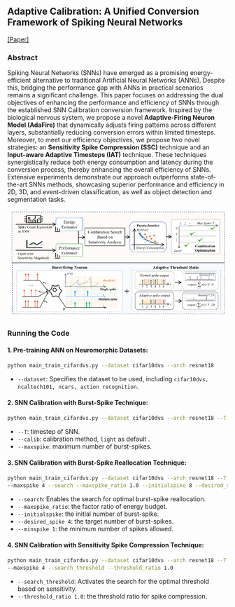 ## Adaptive Calibration: A Unified Conversion Framework of Spiking Neural Networks

[[Paper]](https://arxiv.org/abs/2311.14265)

### Abstract
Spiking Neural Networks (SNNs) have emerged as a promising energy-efficient alternative to traditional Artificial Neural Networks (ANNs). Despite this, bridging the performance gap with ANNs in practical scenarios remains a significant challenge. This paper focuses on addressing the dual objectives of enhancing the performance and efficiency of SNNs through the established SNN Calibration conversion framework. Inspired by the biological nervous system, we propose a novel **Adaptive-Firing Neuron Model (AdaFire)** that dynamically adjusts firing patterns across different layers, substantially reducing conversion errors within limited timesteps. Moreover, to meet our efficiency objectives, we propose two novel strategies: an **Sensitivity Spike Compression (SSC)** technique and an **Input-aware Adaptive Timesteps (IAT)** technique. These techniques synergistically reduce both energy consumption and latency during the conversion process, thereby enhancing the overall efficiency of SNNs. Extensive experiments demonstrate our approach outperforms state-of-the-art SNNs methods, showcasing superior performance and efficiency in 2D, 3D, and event-driven classification, as well as object detection and segmentation tasks. 


![Main Figure](figures/main.png)


### Running the Code

#### 1. Pre-training ANN on Neuromorphic Datasets:
```bash
python main_train_cifardvs.py --dataset cifar10dvs --arch resnet18
```
- `--dataset`: Specifies the dataset to be used, including `cifar10dvs, ncaltech101, ncars, action recognition`.

#### 2. SNN Calibration with Burst-Spike Technique:
```bash
python main_train_cifardvs.py --dataset cifar10dvs --arch resnet18 --T 8 --calib light --maxspike 4
```
- `--T`: timestep of SNN.
- `--calib`: calibration method, `light` as default .
- `--maxspike`: maximum number of burst-spikes.

#### 3. SNN Calibration with Burst-Spike Reallocation Technique:
```bash
python main_train_cifardvs.py --dataset cifar10dvs --arch resnet18 --T 8 --calib light \
--maxspike 4 --search --maxspike_ratio 1.0 --initialspike 8 --desired_spike 4 --minspike 1
```
- `--search`: Enables the search for optimal burst-spike reallocation.
- `--maxspike_ratio`: the factor ratio of energy budget.
- `--initialspike`: the initial number of burst-spike.
- `--desired_spike 4`: the target number of burst-spikes.
- `--minspike 1`: the minimum number of spikes allowed.

#### 4. SNN Calibration with Sensitivity Spike Compression Technique:
```bash
python main_train_cifardvs.py --dataset cifar10dvs --arch resnet18 --T 8 --calib light \
--maxspike 4 --search_threshold --threshold_ratio 1.0
```
- `--search_threshold`: Activates the search for the optimal threshold based on sensitivity.
- `--threshold_ratio 1.0`: the threshold ratio for spike compression.

